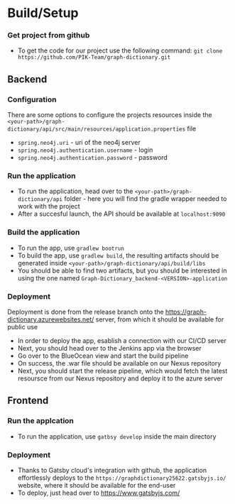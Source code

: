 # Build/Setup
### Get project from github
- To get the code for our project use the following command:
`git clone https://github.com/PIK-Team/graph-dictionary.git`
## Backend
### Configuration
There are some options to configure the projects resources inside the `<your-path>/graph-dictionary/api/src/main/resources/application.properties` file
- `spring.neo4j.uri` - uri of the neo4j server
- `spring.neo4j.authentication.username` - login
- `spring.neo4j.authentication.password` - password
### Run the application
- To run the application, head over to the `<your-path>/graph-dictionary/api` folder - here you will find the gradle wrapper needed to work with the project
- After a succesful launch, the API should be available at `localhost:9090`
### Build the application
- To run the app, use `gradlew bootrun`
- To build the app, use `gradlew build`, the resulting artifacts should be generated inside `<your-path>/graph-dictionary/api/build/libs`
- You should be able to find two artifacts, but you should be interested in using the one named `Graph-Dictionary_backend-<VERSION>-application`
### Deployment
Deployment is done from the release branch onto the https://graph-dictionary.azurewebsites.net/ server, from which it should be available for public use
- In order to deploy the app, esablish a connection with our CI/CD server
- Next, you should head over to the Jenkins app via the browser
- Go over to the BlueOcean view and start the build pipeline
- On success, the .war file should be available on our Nexus repository
- Next, you should start the release pipeline, which would fetch the latest resoursce from our Nexus repository and deploy it to the azure server
## Frontend
### Run the applcation
- To run the application, use `gatbsy develop` inside the main directory
### Deployment
- Thanks to Gatsby cloud's integration with github, the application effortlessly deploys to the `https://graphdictionary25622.gatsbyjs.io/` website, where it should be available for the end-user
- To deploy, just head over to https://www.gatsbyjs.com/
